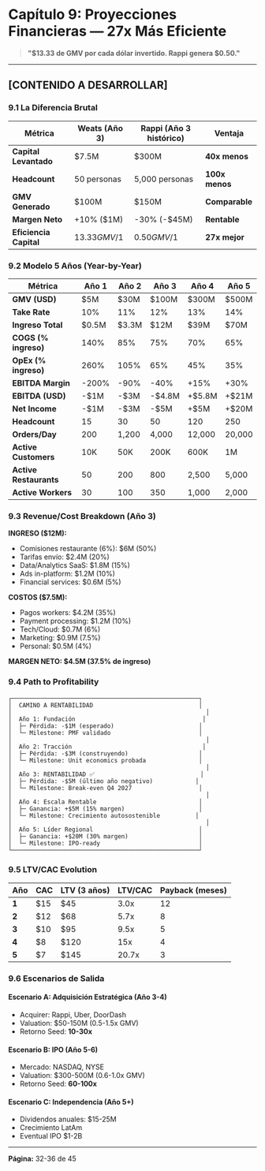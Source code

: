 # Capítulo 9: Proyecciones Financieras — 27x Más Eficiente

> **"$13.33 de GMV por cada dólar invertido. Rappi genera $0.50."**

---

## [CONTENIDO A DESARROLLAR]

### 9.1 La Diferencia Brutal

| Métrica | Weats (Año 3) | Rappi (Año 3 histórico) | Ventaja |
|---------|---------------|-------------------------|---------|
| **Capital Levantado** | $7.5M | $300M | **40x menos** |
| **Headcount** | 50 personas | 5,000 personas | **100x menos** |
| **GMV Generado** | $100M | $150M | **Comparable** |
| **Margen Neto** | +10% ($1M) | -30% (-$45M) | **Rentable** |
| **Eficiencia Capital** | $13.33 GMV/$1 | $0.50 GMV/$1 | **27x mejor** |

### 9.2 Modelo 5 Años (Year-by-Year)

| Métrica | Año 1 | Año 2 | Año 3 | Año 4 | Año 5 |
|---------|-------|-------|-------|-------|-------|
| **GMV (USD)** | $5M | $30M | $100M | $300M | $500M |
| **Take Rate** | 10% | 11% | 12% | 13% | 14% |
| **Ingreso Total** | $0.5M | $3.3M | $12M | $39M | $70M |
| **COGS (% ingreso)** | 140% | 85% | 75% | 70% | 65% |
| **OpEx (% ingreso)** | 260% | 105% | 65% | 45% | 35% |
| **EBITDA Margin** | -200% | -90% | -40% | +15% | +30% |
| **EBITDA (USD)** | -$1M | -$3M | -$4.8M | +$5.8M | +$21M |
| **Net Income** | -$1M | -$3M | -$5M | +$5M | +$20M |
| **Headcount** | 15 | 30 | 50 | 120 | 250 |
| **Orders/Day** | 200 | 1,200 | 4,000 | 12,000 | 20,000 |
| **Active Customers** | 10K | 50K | 200K | 600K | 1M |
| **Active Restaurants** | 50 | 200 | 800 | 2,500 | 5,000 |
| **Active Workers** | 30 | 100 | 350 | 1,000 | 2,000 |

### 9.3 Revenue/Cost Breakdown (Año 3)

**INGRESO ($12M):**
- Comisiones restaurante (6%): $6M (50%)
- Tarifas envío: $2.4M (20%)
- Data/Analytics SaaS: $1.8M (15%)
- Ads in-platform: $1.2M (10%)
- Financial services: $0.6M (5%)

**COSTOS ($7.5M):**
- Pagos workers: $4.2M (35%)
- Payment processing: $1.2M (10%)
- Tech/Cloud: $0.7M (6%)
- Marketing: $0.9M (7.5%)
- Personal: $0.5M (4%)

**MARGEN NETO: $4.5M (37.5% de ingreso)**

### 9.4 Path to Profitability

```
┌─────────────────────────────────────────────────────┐
│  CAMINO A RENTABILIDAD                              │
│                                                       │
│  Año 1: Fundación                                    │
│  ├─ Pérdida: -$1M (esperado)                        │
│  └─ Milestone: PMF validado                         │
│                                                       │
│  Año 2: Tracción                                     │
│  ├─ Pérdida: -$3M (construyendo)                    │
│  └─ Milestone: Unit economics probada               │
│                                                       │
│  Año 3: RENTABILIDAD ✅                              │
│  ├─ Pérdida: -$5M (último año negativo)            │
│  └─ Milestone: Break-even Q4 2027                   │
│                                                       │
│  Año 4: Escala Rentable                             │
│  ├─ Ganancia: +$5M (15% margen)                     │
│  └─ Milestone: Crecimiento autosostenible          │
│                                                       │
│  Año 5: Líder Regional                              │
│  ├─ Ganancia: +$20M (30% margen)                    │
│  └─ Milestone: IPO-ready                            │
└─────────────────────────────────────────────────────┘
```

### 9.5 LTV/CAC Evolution

| Año | CAC | LTV (3 años) | LTV/CAC | Payback (meses) |
|-----|-----|--------------|---------|-----------------|
| **1** | $15 | $45 | 3.0x | 12 |
| **2** | $12 | $68 | 5.7x | 8 |
| **3** | $10 | $95 | 9.5x | 5 |
| **4** | $8 | $120 | 15x | 4 |
| **5** | $7 | $145 | 20.7x | 3 |

### 9.6 Escenarios de Salida

#### **Escenario A: Adquisición Estratégica (Año 3-4)**
- Acquirer: Rappi, Uber, DoorDash
- Valuation: $50-150M (0.5-1.5x GMV)
- Retorno Seed: **10-30x**

#### **Escenario B: IPO (Año 5-6)**
- Mercado: NASDAQ, NYSE
- Valuation: $300-500M (0.6-1.0x GMV)
- Retorno Seed: **60-100x**

#### **Escenario C: Independencia (Año 5+)**
- Dividendos anuales: $15-25M
- Crecimiento LatAm
- Eventual IPO $1-2B

---

**Página:** 32-36 de 45
